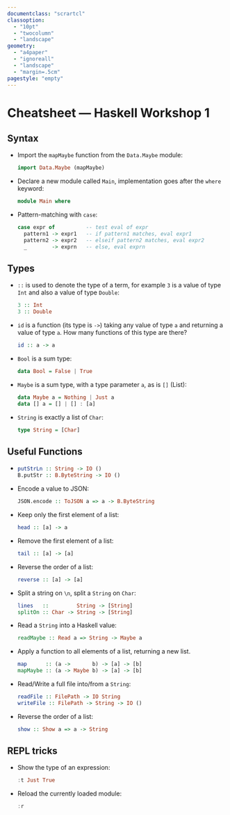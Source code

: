 ```yaml
---
documentclass: "scrartcl"
classoption:
  - "10pt"
  - "twocolumn"
  - "landscape"
geometry:
  - "a4paper" 
  - "ignoreall"
  - "landscape"
  - "margin=.5cm"
pagestyle: "empty"
---
```


# Cheatsheet — Haskell Workshop 1

## Syntax

- Import the `mapMaybe` function from the `Data.Maybe` module:

  ```haskell
  import Data.Maybe (mapMaybe)
  ```

- Declare a new module called `Main`, implementation goes
  after the `where` keyword:

  ```haskell
  module Main where
  ```

- Pattern-matching with `case`:

  ```haskell
  case expr of          -- test eval of expr
    pattern1 -> expr1   -- if pattern1 matches, eval expr1
    pattern2 -> expr2   -- elseif pattern2 matches, eval expr2
    _        -> exprn   -- else, eval exprn
  ```

## Types

- `::` is used to denote the type of a term, for example `3` is a value of type
  `Int` and also a value of type `Double`:

  ```haskell
  3 :: Int
  3 :: Double
  ```

- `id` is a function (its type is `->`) taking any value of type `a` and
  returning a value of type `a`. How many functions of this type are there?

  ```haskell
  id :: a -> a
  ```

- `Bool` is a sum type:

  ```haskell
  data Bool = False | True
  ```

- `Maybe` is a sum type, with a type parameter `a`, as is `[]` (List):

  ```haskell
  data Maybe a = Nothing | Just a
  data [] a = [] | [] : [a]
  ```

- `String` is exactly a list of `Char`:

  ```haskell
  type String = [Char]
  ```

## Useful Functions

- 
  ```haskell
  putStrLn :: String -> IO ()
  B.putStr :: B.ByteString -> IO ()
  ```

- Encode a value to JSON:
  ```haskell
  JSON.encode :: ToJSON a => a -> B.ByteString
  ```

- Keep only the first element of a list:
  ```haskell
  head :: [a] -> a
  ```

- Remove the first element of a list:
  ```haskell
  tail :: [a] -> [a]
  ```

- Reverse the order of a list:
  ```haskell
  reverse :: [a] -> [a]
  ```

- Split a string on `\n`, split a `String` on `Char`:
  ```haskell
  lines   ::         String -> [String]
  splitOn :: Char -> String -> [String]
  ```

- Read a `String` into a Haskell value:
  ```haskell
  readMaybe :: Read a => String -> Maybe a
  ```

- Apply a function to all elements of a list, returning a new list.
  ```haskell
  map      :: (a ->       b) -> [a] -> [b]
  mapMaybe :: (a -> Maybe b) -> [a] -> [b]
  ```

- Read/Write a full file into/from a `String`:
  ```haskell
  readFile :: FilePath -> IO String
  writeFile :: FilePath -> String -> IO ()
  ```

- Reverse the order of a list:
  ```haskell
  show :: Show a => a -> String
  ```

## REPL tricks

- Show the type of an expression:
  ```haskell
  :t Just True
  ```

- Reload the currently loaded module:
  ```haskell
  :r
  ```
